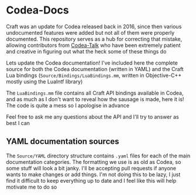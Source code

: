 # Codea-Docs

Craft was an update for Codea released back in 2016, since then various undocumented features were added but not all of them were properly documented. This repository serves as a hub for correcting that mistake, allowing contributors from [Codea-Talk](https://codea.io/talk/) who have been extremely patient and creative in figuring out what the heck some of these things do

Lets update the Codea documentation! I've included here the complete source for both the Codea documentation (written in YAML) and the Craft Lua bindings (`Source/Bindings/LuaBindings.mm`, written in Objective-C++ mostly using the LuaIntf library)

The `LuaBindings.mm` file contains all Craft API bindings available in Codea, and as much as I don't want to reveal how the sausage is made, here it is! The code is quite a mess so I apologise in advance

Feel free to ask me any questions about the API and I'll try to answer as best I can

## YAML documentation sources

The `Source/YAML` directory structure contains `.yaml` files for each of the main documentation categories. The formatting we use is as old as Codea, so some stuff will look a bit janky. I'll be accepting pull requests if anyone wants to make changes or add things. I'm not doing this to be lazy, I just find it difficult to keep everything up to date and I feel like this will help motivate me to do so
